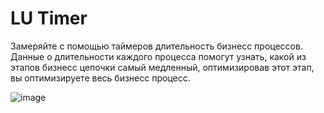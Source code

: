# LU Timer
Замеряйте с помощью таймеров длительность бизнесс процессов. Данные о длительности каждого процесса помогут узнать, какой из этапов бизнесс цепочки самый медленный, оптимизировав этот этап, вы оптимизируете весь бизнесс процесс.

![image](https://user-images.githubusercontent.com/2098777/31824977-61aca008-b5b9-11e7-9def-0ef6c1f5a802.png)
